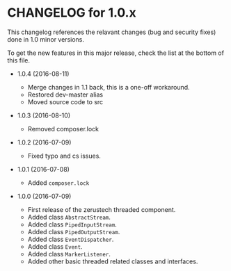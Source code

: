CHANGELOG for 1.0.x
=====================

This changelog references the relavant changes (bug and security fixes) done in
1.0 minor versions.

To get the new features in this major release, check the list at the bottom of
this file.

* 1.0.4 (2016-08-11)
    * Merge changes in 1.1 back, this is a one-off workaround.
    * Restored dev-master alias
    * Moved source code to src

* 1.0.3 (2016-08-10)
    * Removed composer.lock

* 1.0.2 (2016-07-09)
    * Fixed typo and cs issues.

* 1.0.1 (2016-07-08)
    * Added ``composer.lock``

* 1.0.0 (2016-07-09)
    * First release of the zerustech threaded component.
    * Added class ``AbstractStream``.
    * Added class ``PipedInputStream``.
    * Added class ``PipedOutputStream``.
    * Added class ``EventDispatcher``.
    * Added class ``Event``.
    * Added class ``MarkerListener``.
    * Added other basic threaded related classes and interfaces.
